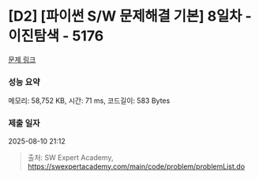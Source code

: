 # [D2] [파이썬 S/W 문제해결 기본] 8일차 - 이진탐색 - 5176 

[문제 링크](https://swexpertacademy.com/main/code/problem/problemDetail.do?contestProbId=AWTa0jjq4ggDFAVT) 

### 성능 요약

메모리: 58,752 KB, 시간: 71 ms, 코드길이: 583 Bytes

### 제출 일자

2025-08-10 21:12



> 출처: SW Expert Academy, https://swexpertacademy.com/main/code/problem/problemList.do
